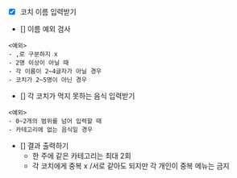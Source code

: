 - [x] 코치 이름 입력받기

- [] 이름 예외 검사
```
<예외>
- ,로 구분하지 x
- 2명 이상이 아닐 때
- 각 이름이 2~4글자가 아닐 경우
- 코치가 2~5명이 아닌 경우
```

- [] 각 코치가 먹지 못하는 음식 입력받기
```
<예외>
- 0~2개의 범위를 넘어 입력할 때
- 카테고리에 없는 음식일 경우
```


- [] 결과 출력하기
  - 한 주에 같은 카테고리는 최대 2회
  - 각 코치에게 중복 x /서로 같아도 되지만 각 개인이 중복 메뉴는 금지
